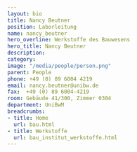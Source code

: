 ```yaml
---
layout: bio
title: Nancy Beutner
position: Laborleitung
name: nancy_beutner
hero_overline: Werkstoffe des Bauwesens
hero_title: Nancy Beutner
description: 
category: 
image: "/media/people/person.png"
parent: People
phone: +49 (0) 89 6004 4219
email: nancy.beutner@unibw.de
fax:  +49 (0) 89 6004-4219
room: Gebäude 41/300, Zimmer 0304
department: UniBwM
breadcrumbs:
- title: Home
  url: bau.html
- title: Werkstoffe
  url: bau_institut_werkstoffe.html
---
```



